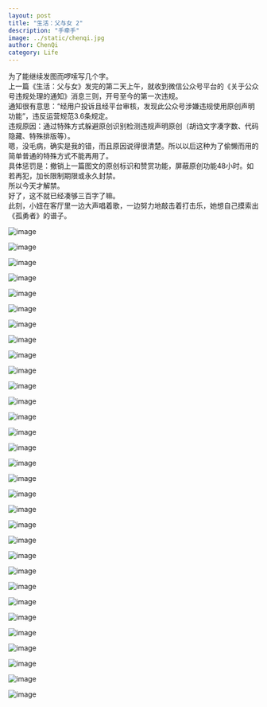 ```yaml
---
layout: post
title: "生活：父与女 2"
description: "手牵手"
image: ../static/chenqi.jpg
author: ChenQi
category: Life
---
```


为了能继续发图而啰嗦写几个字。  
上一篇《生活：父与女》发完的第二天上午，就收到微信公众号平台的《关于公众号违规处理的通知》消息三则，开号至今的第一次违规。  
通知很有意思：“经用户投诉且经平台审核，发现此公众号涉嫌违规使用原创声明功能”，违反运营规范3.6条规定。  
违规原因：通过特殊方式躲避原创识别检测违规声明原创（胡诌文字凑字数、代码隐藏、特殊排版等）。  
嗯，没毛病，确实是我的错，而且原因说得很清楚。所以以后这种为了偷懒而用的简单普通的特殊方式不能再用了。  
具体惩罚是：撤销上一篇图文的原创标识和赞赏功能，屏蔽原创功能48小时。如若再犯，加长限制期限或永久封禁。  
所以今天才解禁。  
好了，这不就已经凑够三百字了嘛。  
此刻，小妞在客厅里一边大声唱着歌，一边努力地敲击着打击乐，她想自己摸索出《孤勇者》的谱子。

![image](../static/handinhand/20150322.jpg)

![image](../static/handinhand/20150426.jpg)

![image](../static/handinhand/20150502.jpg)

![image](../static/handinhand/20150619.jpg)

![image](../static/handinhand/20150622.jpg)

![image](../static/handinhand/20150718.jpg)

![image](../static/handinhand/20150815.jpg)

![image](../static/handinhand/20150908.1.jpg)

![image](../static/handinhand/20150908.2.jpg)

![image](../static/handinhand/20160922.jpg)

![image](../static/handinhand/20170304.1.jpg)

![image](../static/handinhand/20170304.2.jpg)

![image](../static/handinhand/20170723.jpg)

![image](../static/handinhand/20170729.jpg)

![image](../static/handinhand/20171005.1.jpg)

![image](../static/handinhand/20171005.2.jpg)

![image](../static/handinhand/20171028.jpg)

![image](../static/handinhand/20171029.1.jpg)

![image](../static/handinhand/20171029.2.jpg)

![image](../static/handinhand/20180217.1.jpg)

![image](../static/handinhand/20180217.2.jpg)

![image](../static/handinhand/20180222.jpg)

![image](../static/handinhand/20180528.jpg)

![image](../static/handinhand/20180601.1.jpg)

![image](../static/handinhand/20180601.2.jpg)

![image](../static/handinhand/20180616.1.jpg)

![image](../static/handinhand/20180616.2.jpg)

![image](../static/handinhand/20190407.jpg)

![image](../static/handinhand/20190519.jpg)

![image](../static/handinhand/20200619.jpg)

![image](../static/handinhand/20210404.jpg)
